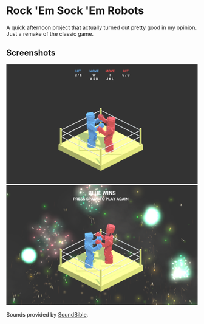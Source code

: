 # Rock 'Em Sock 'Em Robots
A quick afternoon project that actually turned out pretty good in my opinion. Just a remake of the classic game.

## Screenshots
![look at that nerd getting punched](Screenshots/ingame.png)
![dang he got owned (ft fireworks)](Screenshots/bluewins.png)

Sounds provided by [SoundBible](http://soundbible.com/).
